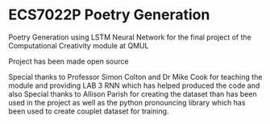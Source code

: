 # ECS7022P Poetry Generation
Poetry Generation using LSTM Neural Network for the final project of the Computational Creativity module at QMUL

Project has been made open source

Special thanks to Professor Simon Colton and Dr Mike Cook for teaching the module and providing LAB 3 RNN which has helped produced the code and also Special thanks to Allison Parish for creating the dataset than has been used in the project as well as the python pronouncing library which has been used to create couplet dataset for training.
